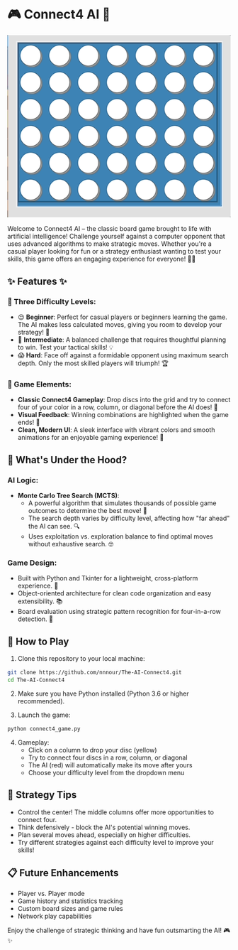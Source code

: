 # 🎮 Connect4 AI 🤖

![Connect4 AI Demo](connect4.gif)

Welcome to Connect4 AI – the classic board game brought to life with artificial intelligence! Challenge yourself against a computer opponent that uses advanced algorithms to make strategic moves. Whether you're a casual player looking for fun or a strategy enthusiast wanting to test your skills, this game offers an engaging experience for everyone! 🎲✨

## ✨ Features ✨

### 🧠 Three Difficulty Levels:
- 😌 **Beginner**: Perfect for casual players or beginners learning the game. The AI makes less calculated moves, giving you room to develop your strategy! 🎯
- 🤔 **Intermediate**: A balanced challenge that requires thoughtful planning to win. Test your tactical skills! 💡
- 😱 **Hard**: Face off against a formidable opponent using maximum search depth. Only the most skilled players will triumph! 🏆

### 🔄 Game Elements:
- **Classic Connect4 Gameplay**: Drop discs into the grid and try to connect four of your color in a row, column, or diagonal before the AI does! 🎯
- **Visual Feedback**: Winning combinations are highlighted when the game ends! 🌟
- **Clean, Modern UI**: A sleek interface with vibrant colors and smooth animations for an enjoyable gaming experience! 🎨

## 🎲 What's Under the Hood?

### AI Logic:
- **Monte Carlo Tree Search (MCTS)**: 
  - A powerful algorithm that simulates thousands of possible game outcomes to determine the best move! 🧮
  - The search depth varies by difficulty level, affecting how "far ahead" the AI can see. 🔍
  - Uses exploitation vs. exploration balance to find optimal moves without exhaustive search. 🤓

### Game Design:
- Built with Python and Tkinter for a lightweight, cross-platform experience. 🐍
- Object-oriented architecture for clean code organization and easy extensibility. 📚
- Board evaluation using strategic pattern recognition for four-in-a-row detection. 🎯

## 🚀 How to Play

1. Clone this repository to your local machine:
```bash
git clone https://github.com/nnnour/The-AI-Connect4.git
cd The-AI-Connect4
```

2. Make sure you have Python installed (Python 3.6 or higher recommended).

3. Launch the game:
```bash
python connect4_game.py
```

4. Gameplay:
   - Click on a column to drop your disc (yellow)
   - Try to connect four discs in a row, column, or diagonal
   - The AI (red) will automatically make its move after yours
   - Choose your difficulty level from the dropdown menu

## 🎯 Strategy Tips

- Control the center! The middle columns offer more opportunities to connect four.
- Think defensively - block the AI's potential winning moves.
- Plan several moves ahead, especially on higher difficulties.
- Try different strategies against each difficulty level to improve your skills!

## 📋 Future Enhancements

- Player vs. Player mode
- Game history and statistics tracking
- Custom board sizes and game rules
- Network play capabilities

Enjoy the challenge of strategic thinking and have fun outsmarting the AI! 🎮✨

